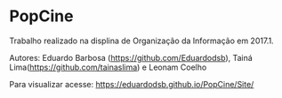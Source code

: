 # PopCine
Trabalho realizado na displina de Organização da Informação em 2017.1.

Autores: Eduardo Barbosa (https://github.com/Eduardodsb), Tainá Lima(https://github.com/tainaslima) e Leonam Coelho

Para visualizar acesse: https://eduardodsb.github.io/PopCine/Site/
